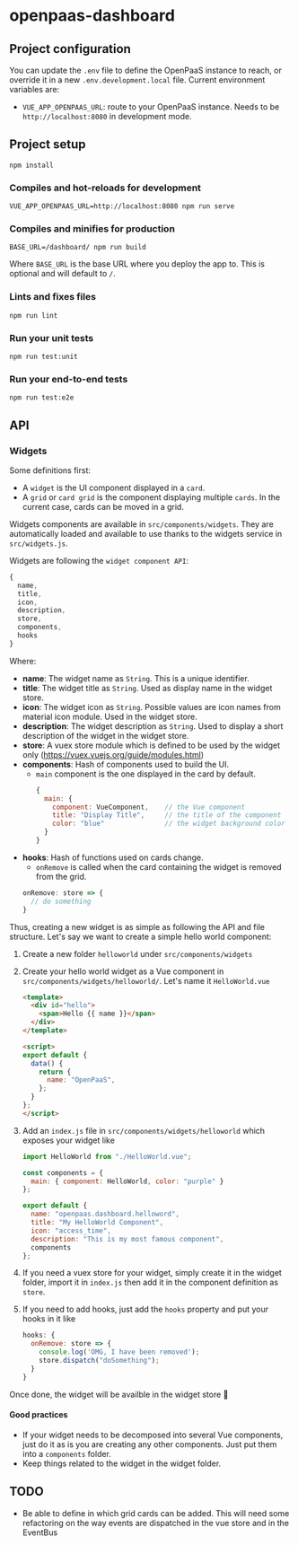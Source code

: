 # openpaas-dashboard

## Project configuration

You can update the `.env` file to define the OpenPaaS instance to reach, or override it in a new `.env.development.local` file. Current environment variables are:

- `VUE_APP_OPENPAAS_URL`: route to your OpenPaaS instance. Needs to be `http://localhost:8080` in development mode.


## Project setup

```
npm install
```

### Compiles and hot-reloads for development

```
VUE_APP_OPENPAAS_URL=http://localhost:8080 npm run serve
```

### Compiles and minifies for production

```
BASE_URL=/dashboard/ npm run build
```

Where `BASE_URL` is the base URL where you deploy the app to. This is optional and will default to `/`.

### Lints and fixes files

```
npm run lint
```

### Run your unit tests

```
npm run test:unit
```

### Run your end-to-end tests

```
npm run test:e2e
```

## API

### Widgets

Some definitions first:

- A `widget` is the UI component displayed in a `card`.
- A `grid` or `card grid` is the component displaying multiple `cards`. In the current case, cards can be moved in a grid.

Widgets components are available in `src/components/widgets`. They are automatically loaded and available to use thanks to the widgets service in `src/widgets.js`.

Widgets are following the `widget component API`:

``` js
{
  name,
  title,
  icon,
  description,
  store,
  components,
  hooks
}
```

Where:

- **name**: The widget name as `String`. This is a unique identifier.
- **title**: The widget title as `String`. Used as display name in the widget store.
- **icon**: The widget icon as `String`. Possible values are icon names from material icon module. Used in the widget store.
- **description**: The widget description as `String`. Used to display a short description of the widget in the widget store.
- **store**: A vuex store module which is defined to be used by the widget only (https://vuex.vuejs.org/guide/modules.html)
- **components**: Hash of components used to build the UI.
  - `main` component is the one displayed in the card by default.
    ```js
    {
      main: {
        component: VueComponent,    // the Vue component
        title: "Display Title",     // the title of the component
        color: "blue"               // the widget background color
      }
    }
    ```
- **hooks**: Hash of functions used on cards change.
  - `onRemove` is called when the card containing the widget is removed from the grid.
  ``` js
  onRemove: store => {
    // do something
  }
  ```

Thus, creating a new widget is as simple as following the API and file structure. Let's say we want to create a simple hello world component:

1. Create a new folder `helloworld` under `src/components/widgets`
2. Create your hello world widget as a Vue component in `src/components/widgets/helloworld/`. Let's name it `HelloWorld.vue`

    ```html
    <template>
      <div id="hello">
        <span>Hello {{ name }}</span>
      </div>
    </template>

    <script>
    export default {
      data() {
        return {
          name: "OpenPaaS",
        };
      }
    };
    </script>
    ```

3. Add an `index.js` file in `src/components/widgets/helloworld` which exposes your widget like

    ```js
    import HelloWorld from "./HelloWorld.vue";

    const components = {
      main: { component: HelloWorld, color: "purple" }
    };

    export default {
      name: "openpaas.dashboard.helloword",
      title: "My HelloWorld Component",
      icon: "access_time",
      description: "This is my most famous component",
      components
    };
    ```

4. If you need a vuex store for your widget, simply create it in the widget folder, import it in `index.js` then add it in the component definition as `store`.
5. If you need to add hooks, just add the `hooks` property and put your hooks in it like

    ```js
    hooks: {
      onRemove: store => {
        console.log('OMG, I have been removed');
        store.dispatch("doSomething");
      }
    }
    ```

Once done, the widget will be availble in the widget store 🐼

#### Good practices

- If your widget needs to be decomposed into several Vue components, just do it as is you are creating any other components. Just put them into a `components` folder.
- Keep things related to the widget in the widget folder.

## TODO

- Be able to define in which grid cards can be added. This will need some refactoring on the way events are dispatched in the vue store and in the EventBus
